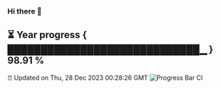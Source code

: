### Hi there 👋
⏳ Year progress { █████████████████████████████▁ } 98.91 %
---
⏰ Updated on Thu, 28 Dec 2023 00:28:26 GMT
![Progress Bar CI](https://github.com/Moyi321/Moyi321/workflows/Progress%20Bar%20CI/badge.svg)
